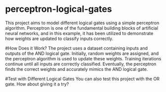 # perceptron-logical-gates
This project aims to model different logical gates using a simple perceptron algorithm. Perceptron is one of the fundamental building blocks of artificial neural networks, and in this example, it has been utilized to demonstrate how weights are updated to classify inputs correctly.

#How Does it Work?
The project uses a dataset containing inputs and outputs of the AND logical gate. Initially, random weights are assigned, and the perceptron algorithm is used to update these weights. Training iterations continue until all inputs are correctly classified. Eventually, the perceptron finds the correct weights and accurately mimics the AND logical gate.

#Test with Different Logical Gates
You can also test this project with the OR gate. How about giving it a try?
